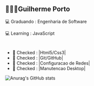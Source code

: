## 👨🏾‍💻Guilherme Porto

💻 Graduando : Engenharia de Software

💻 Learning : JavaScript
#
  - 📄 Checked  : |Html5/Css3|
  - 📄 Checked  : |Git/GitHub|
  - 📄 Checked  : |Configuracao de Redes|
  - 📄 Checked  : |Manutencao Desktop|

    

![Anurag's GitHub stats](https://github-readme-stats.vercel.app/api?username=drportox&show_icons=true&theme=radical)

